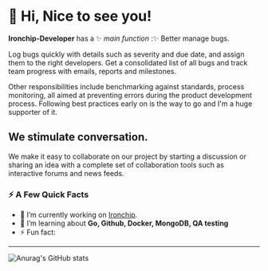 <!--
![GitHub issues](https://img.shields.io/github/issues/Ironchip-Developer/bug-tracker?color=green&style=plastic)
![GitHub closed issues](https://img.shields.io/github/issues-closed/Ironchip-Developer/bug-tracker?color=green&style=plastic)

[![][IronchipImage]][Ironchip]

Copyright 2021 [Ironchip]. Licensed under [Apache 2.0 License].

[Ironchip]: https://www.ironchip.com/
[IronchipImage]: https://secure.gravatar.com/avatar/21a2a12c56b2a91c8918d5779f1778bf?s=120
[Apache 2.0 License]: http://www.apache.org/licenses/LICENSE-2.0



Ironchip Bug Tracker
===================

Reporting Issues
----------------

When reporting a bug, please include as much information as possible, this will help us solve the problem. Also, try to follow these guidelines as closely as possible, because they make it easier for people to work on the issue, and that means more chances that the issue gets fixed:

- **Be proactive**. If you are working with an old version of our products, please check with newer versions, specially with the [latest pre-release version](https://....). We can't emphasize this enough: *it's the first thing that we are going to ask*.

- **Be curious**. Has it been asked before? Is it really a bug? Everybody hates duplicated reports. The Search tool is your friend!

- **Be precise**. Don't wander around your situation and go straight to the point, unless the context around it is technically required to understand what is going on. Describe as precisely as possible what you are doing and what is happening but you think that shouldn't happen.

- **Be specific**. Explain how to reproduce the problem, being very systematic about it: step by step, so others can reproduce the bug. Also, report *only one problem per opened issue*.


How to report a bug
-------------------

### Is it really a bug?

The first thing before reporting a bug, is to really make sure it is a bug. Many of the messages from the list are not bugs: coding issues, configuration problems... In order to make sure there is indeed a bug, you can follow this checklist:

* Read the documentation: If the answer is in the documentation, the answer will be "Read the documentation!"... one mail round wasted.

* Check the documentation to test with the [latest pre-release version](https://doc../en/latest/user/installation_dev.html).

* Is it working on a different browser?

* Is there a tutorial that does exactly what you are trying to do? Check out the code from GitHub, run it in your machine and see what happens. Those tutorials are tested in our CI environment, so you can be quite certain they are in good shape.

* Check your pipeline. Make a drawing if you need to, but make sure everything is connected the way it should.

* Read the logs, they are normally quite interesting. Sometimes building tools are just not configured correctly or others have reported the same error. Client logs, server logs, build tool logs... For all of those, use Google!

### Ok, it's a bug. What now?

First of all, don't panic! There is still a small work to be done before reporting the bug:

* If it's an installation issue, don't touch anything! Normally when this happens, we tend to do random things that could only make things worse.

* Choose a bug header that fits the problem:

  * **_Bad_**: "I can't logging on the app. Help!"

  * **_Better_**: "XXX-dev not showing loopback video"

  * **_Best_**: "XXX 6.7.1-dev, magic-mirror 6.7.1-SNAPSHOT, Mac OSX, FF40: Can't see loopback video"

* Provide a good description of the problem, with the minimum relevant amount of information to reproduce and diagnose the bug

  * What steps will reproduce the problem?

  * What is the expected output?

  * What happens instead?

  * What are the specific versions of...

  * How is the system deployed?

  * Have you checked the development version?

* If you can provide a test application, please do so. 

* Provide the logs if they are relevant (i.e. 99% of the time).

For some specific type of bugs, there is some more information that you can provide:

* If the bug was recently introduced, finding a regression window can help identify the cause of the bug.

### So, how should a bug report look like?

* Summary: How would you describe the bug in less than 60 characters?

* Version: Select the earliest Version with what the problem can be reproduced.

* OS: On which operating system (OS) did you find it?

* Description: The details of your problem report, including:

  * Overview.

  * Build Id.

* Steps to reproduce.

* Actual results.

* Expected results.



About Ironchip
=============

IronChip is a startup that creates cybersecurity solutions based on our exclusive technology, IronChip Location-Based Security, that provides RF based anti-hackers geolocation. IronChip LBS allows companies to protect the digital identity along the value chain in which their employees, customers, suppliers, and logistics are located. For knowing more about Ironchip, please visit the Ironchip project website: https://www.ironchip.com


Documentation
-------------

The Ironchip project provides detailed [documentation] , installation and development guides.

[documentation]: https://helpcenter.ironchip.com/userdocumentation/


Useful Links
------------

Usage:

* [Installation Guide](https://doc-/en/latest/user/installation.html)

Issues:

* [Bug Tracker](https://github.com/Ironchip-Developer/bug-tracker/issues)
* [Support](https:// .... /user/support.html)

News:

* [Ironchip Blog](https://www/blog)



Source
------

All source code belonging to the Ironchip project can be found in the [Ironchip GitHub organization page].

[Ironchip GitHub organization page]: https://github.com/Ironchip



Licensing and distribution
--------------------------

Copyright 2021 Ironchip

Licensed under the Apache License, Version 2.0 (the "License");-->

# 👋 Hi, Nice to see you!

**Ironchip-Developer** has a ✨ _main function_ :✨
Better manage bugs.

Log bugs quickly with details such as severity and due date, and assign them to the right developers. Get a consolidated list of all bugs and track team progress with emails, reports and milestones.

Other responsibilities include benchmarking against standards, process monitoring, all aimed at preventing errors during the product development process.
Following best practices early on is the way to go and I'm a huge supporter of it.

## We stimulate conversation.

We make it easy to collaborate on our project by starting a discussion or sharing an idea with a complete set of collaboration tools such as interactive forums and news feeds.


### ⚡️ A Few Quick Facts
- 🔭 I’m currently working on [Ironchip](https://www.ironchip.com).
- 🌱 I’m learning about **Go, Github, Docker, MongoDB, QA testing**
- ⚡ Fun fact: 
----

![Anurag's GitHub stats](https://github-readme-stats.vercel.app/api?username=Ironchip-Developer&show_icons=true&theme=merko)
